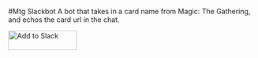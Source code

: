 #Mtg Slackbot
A bot that takes in a card name from Magic: The Gathering, and echos the card url in the chat.

<a href="https://slack.com/oauth/authorize?scope=incoming-webhook&client_id=2184988105.18791206976"><img alt="Add to Slack" height="40" width="139" src="https://platform.slack-edge.com/img/add_to_slack.png" srcset="https://platform.slack-edge.com/img/add_to_slack.png 1x, https://platform.slack-edge.com/img/add_to_slack@2x.png 2x" /></a>
